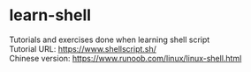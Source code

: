 # learn-shell
Tutorials and exercises done when learning shell script  
Tutorial URL: https://www.shellscript.sh/  
Chinese version: https://www.runoob.com/linux/linux-shell.html
